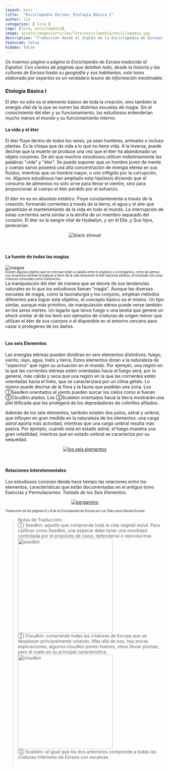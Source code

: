 ```yaml
---
layout: post
title:  "Enciclopedia Eorzea: Etología Básica I"
author: lia
categories: [ lore ]
tags: [lore, enciclopedia]
image: assets/images/articles/lore/enciclopedia/enciclopedia.jpg
description: "Traducción desde el Inglés de la Enciclopedia de Eorzea: Etología Básica I"
featured: false
hidden: false
---
```

*Os traemos página a página la Enciclopedia de Eorzea traducida al Español.
Con cientos de páginas que detallan todo, desde la historia y las culturas de Eorzea hasta su geografía y sus habitantes, este tomo elaborado por expertos es un verdadero tesoro de información inestimable.*

### Etología Básica I

El éter no sólo es el elemento básico de toda la creación, sino también la energía vital de la que se nutren las distintas escuelas de magia. Sin el conocimiento del éter y su funcionamiento, los estudiosos entenderían mucho menos el mundo y su funcionamiento interno.
<br/>

#### La vida y el éter
El éter fluye dentro de todos los seres, ya sean hombres, animales o incluso plantas. Es la chispa que da vida a lo que no tiene vida. A la inversa, puede decirse que la muerte se produce una vez que el éter ha abandonado un objeto corpóreo. De ahí que muchos estudiosos utilicen indistintamente las palabras "vida" y "éter". Se puede suponer que un hombre joven de mente y cuerpo sanos poseerá una alta concentración de energía etérea en sus fluidos, mientras que un hombre mayor, o uno infligido por la corrupción, no. Algunos estudiosos han ampliado esta hipótesis diciendo que el consumo de alimentos no sólo sirve para llenar el vientre, sino para proporcionar al cuerpo el éter perdido por el esfuerzo.

El éter no es en absoluto estático. Fluye constantemente a través de la creación, formando corrientes a través de la tierra, el agua y el aire que garantizan el mantenimiento de la vida en todo el mundo. La interrupción de estas corrientes sería similar a la atrofia de un miembro separado del corazón. El éter es la sangre vital de Hydaelyn, y sin él Ella ,y Sus hijos, perecerían.

<p align="center"><img src="{{ site.baseurl }}/assets/images/articles/lore/enciclopedia/black_shroud.png" alt="black shroud"/></p>
<br/>

#### La fuente de todas las magias

<div class="container">
  <div class="row">    
    <div class="col-xl">
      <img src="{{ site.baseurl }}/assets/images/articles/lore/enciclopedia/magos.png" alt="magos"/>
<br/>
<sub><sup>Existen algunos objetos que se cree que están a caballo entre lo orgánico y lo inorgánico, como las gemas. Los arcanistas inclinan la balanza a favor de la vida atrayendo el éter hacia las piedras, el resultado son unas criaturas conocidas como Carbúnclos.</sup></sub> 
    </div>
    <div class="col">
     La manipulación del éter de manera que se desvíe de sus tendencias naturales es lo que los estudiosos llaman "magia". Aunque las diversas escuelas de magia, como la taumaturgia y los conjuros, emplean métodos diferentes para lograr este objetivo, el concepto básico es el mismo.
	Un tipo similar, aunque más primitivo, de manipulación etérea puede verse también en los seres inertes. Un lagarto que lance fuego o una bestia que genere un shock similar al de los levin son ejemplos de criaturas de origen menor que utilizan el éter de sus cuerpos o el disponible en el entorno cercano para cazar o protegerse de los daños.
  </div>
</div>
</div>

<br/>

#### Los seis Elementos

Las energías etéreas pueden dividirse en seis elementos distintivos: fuego, viento, rayo, agua, hielo y tierra. Estos elementos dotan a la naturaleza de "aspectos" que rigen su actuación en el mundo. Por ejemplo, una región en la que las corrientes etéreas estén orientadas hacia el fuego será, por lo general, más cálida y seca que una región en la que las corrientes estén orientadas hacia el hielo, que se caracterizará por un clima gélido. Lo mismo puede decirse de la flora y la fauna que pueblan una zona. Los ①Seedkin orientados al viento pueden surcar los cielos como si fueran ②Cloudkin alados. Los ③Scalekin orientados hacia la tierra mostrarán una piel litificada que les protegerá de los depredadores de colmillos afilados. 

Además de los seis elementos, también existen dos polos, astral y umbral, que influyen en gran medida en la naturaleza de los elementos: una carga astral aporta más actividad, mientras que una carga umbral resulta más pasiva. Por ejemplo, cuando está en estado astral, el fuego muestra una gran volatilidad, mientras que en estado umbral se caracteriza por su sequedad. 

<p align="center"><a href="{{ site.baseurl }}/assets/images/articles/lore/enciclopedia/elementos.png" target="_blank"><img src="{{ site.baseurl }}/assets/images/articles/lore/enciclopedia/elementos.png" alt="los seis elementos"/></a></p>
<br/>

#### Relaciones Interelementales

Los estudiosos conocen desde hace tiempo las relaciones entre los elementos, características que están documentadas en el antiguo tomo Esencias y Permutaciones: *Tratado de los Seis Elementos*.

<p align="center"><a href="{{ site.baseurl }}/assets/images/articles/lore/enciclopedia/pergamino.png" target="_blank"><img src="{{ site.baseurl }}/assets/images/articles/lore/enciclopedia/pergamino.png" alt="pergamino"/></a></p>

<sub><sup>*Traducción de las páginas 8 y 9 de la Enciclopedia de Eorzea por Lia Tales para Gaceta Eorzea.*</sup>

<blockquote>
Notas de Traducción:<br/>

<div class="container">
  <div class="row">    
    <div class="col">
     ① Seedkin: aquello que comprende toda la vida vegetal móvil. Para calificar como Seedkin, una especie debe tener una movilidad controlada por el propósito de cazar, defenderse o reproducirse.
    </div>  
    <div class="col-xl">
      <img src="{{ site.baseurl }}/assets/images/articles/lore/enciclopedia/seedkin.png" width="300" alt="seedkin"/>
    </div>
  </div>
  <div class="row">    
    <div class="col">
    ② Cloudkin: comprende todas las criaturas de Eorzea que se desplazan principalmente volando. Más allá de eso, hay pocas explicaciones; algunos cloudkin ponen huevos, otros llevan plumas, pero el vuelo es su principal característica.
    </div>  
    <div class="col-xl">
      <img src="{{ site.baseurl }}/assets/images/articles/lore/enciclopedia/cloudkin.png" width="300" alt="cloudkin"/>
    </div>
  </div>
  <div class="row">    
    <div class="col-xl">
     ③ Scalekin: al igual que los dos anteriores comprende a todas las criaturas inferiores de Eorzea con escamas.
    </div>  
    <div class="col">
    &nbsp;
    </div>
  </div>
</div>
</blockquote>